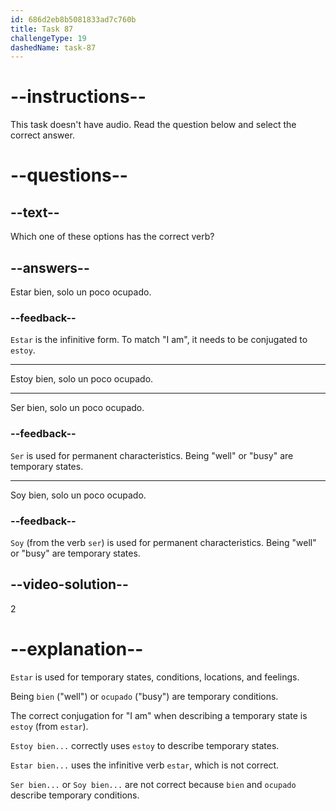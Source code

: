 ```yaml
---
id: 686d2eb8b5081833ad7c760b
title: Task 87
challengeType: 19
dashedName: task-87
---
```


<!-- (Audio) Carlos: Estoy bien, solo un poco ocupado. -->

# --instructions--

This task doesn't have audio. Read the question below and select the correct answer.

# --questions--

## --text--

Which one of these options has the correct verb?

## --answers--

Estar bien, solo un poco ocupado.

### --feedback--

`Estar` is the infinitive form. To match "I am", it needs to be conjugated to `estoy`.

---

Estoy bien, solo un poco ocupado.

---

Ser bien, solo un poco ocupado.

### --feedback--

`Ser` is used for permanent characteristics. Being "well" or "busy" are temporary states.

---

Soy bien, solo un poco ocupado.

### --feedback--

`Soy` (from the verb `ser`) is used for permanent characteristics. Being "well" or "busy" are temporary states.

## --video-solution--

2

# --explanation--

`Estar` is used for temporary states, conditions, locations, and feelings. 

Being `bien` ("well") or `ocupado` ("busy") are temporary conditions.

The correct conjugation for "I am" when describing a temporary state is `estoy` (from `estar`).

`Estoy bien...` correctly uses `estoy` to describe temporary states.

`Estar bien...` uses the infinitive verb `estar`, which is not correct.

`Ser bien...` or `Soy bien...` are not correct because `bien` and `ocupado` describe temporary conditions.
